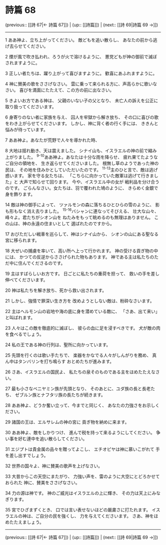 # 詩篇 68

(previous:: [[詩 67|← 詩篇 67]]) | (up:: [[詩篇]]) | (next:: [[詩 69|詩篇 69 →]])

***


1 ああ神よ、立ち上がってください。 敵どもを追い散らし、 あなたの前から逃げ去らせてください。 

2 煙が風で吹き払われ、ろうが火で溶けるように、 悪党どもが神の御前で滅ぼされますように。 

3 正しい者たちは、躍り上がって喜びますように。 歓喜にあふれますように。 

4 神に賛美の歌をささげなさい。 雲に乗って来られる方に、声高らかに歌いなさい。 喜びを満面にたたえて、この方の前に出なさい。 

5 きよいお方である神は、 父親のいない子の父となり、 未亡人の訴えを公正に取り扱ってくださいます。 

6 身寄りのない者に家族を与え、 囚人を牢獄から解き放ち、 その口に喜びの歌をわき上がらせてくださいます。 しかし、神に背く者の行く手には、 ききんと悩みが待っています。 

7 ああ神よ。あなたが荒野で人々を導かれた時、 

8 大地は揺れ動き、天は震えました。 シナイ山も、イスラエルの神の前で縮み上がりました。 <sup class="versenum">9-10</sup>ああ神よ。あなたは十分な雨を降らせ、 疲れ果てたようなご自分の領地を、 生き返らせてくださいました。 根無し草のようであった神の民は、 その地を住みかとしていただいたのです。 <sup class="versenum">11-13</sup>主のひと言で、敵は逃げ惑います。 家を守る女たちは、 「こちらに向かっていた敵軍は逃げて行きました」と 大声で知らせて回ります。 今や、イスラエル中の女が 戦利品を分け合うのです。 ごらんなさい。女たちは、羽で覆われた鳩のように、 きらめく金銀で身を飾ります。 

14 敵は神の御手によって、 ツァルモンの森に落ちるひとひらの雪のように、 影も形もなく消え去りました。 <sup class="versenum">15-16</sup>バシャンに連なってそびえる、 壮大な山々、峰々よ。君たちがシオン山を ねたみをもって眺めるのも無理はありません。 この山は、神の永遠の住まいとして 選ばれたのですから。 

17 おびただしい戦車を巡らして、神はシナイ山から、 シオンの山にある聖なる宮に移られます。 

18 大ぜいの捕虜を率いて、高い所へ上って行かれます。 神の受ける貢ぎ物の中には、 かつての反逆からささげられた物もあります。 神である主は私たちのただ中に住んでくださるのです。 

19 主はすばらしいお方です。 日ごとに私たちの重荷を担って、 救いの手を差し伸べてくださいます。 

20 神は私たちを解き放ち、死から救い出されます。 

21 しかし、強情で罪深い生き方を 改めようとしない敵は、粉砕なさいます。 

22 主はヘルモン山の岩地や海の底に身を潜めている敵に、 「さあ、出て来い」と叫ばれます。 

23 人々はこの敵を徹底的に滅ぼし、 彼らの血に足を浸すべきです。 犬が敵の肉を食べるでしょう。 

24 私の王である神の行列は、聖所に向かっています。 

25 先頭を行くのは歌い手たちで、 楽器をかなでる人々がしんがりを務め、 真ん中はタンバリンを打ち鳴らす おとめたちが進みます。 

26 さあ、イスラエルの国民よ、 私たちの泉そのものである主をほめたたえなさい。 

27 最も小さなベニヤミン族が先頭となり、 そのあとに、ユダ族の長と長老たち、 ゼブルン族とナフタリ族の長たちが続きます。 

28 ああ神よ、どうか奮い立って、今までと同じく、 あなたの力強さをお示しください。 

29 諸国の王は、エルサレムの神の宮に 貢ぎ物を納めに来ます。 

30 ああ神よ、敵をしかりつけ、 進んで税を持って来るようにしてください。 争い事を好む連中を追い散らしてください。 

31 エジプトは貴金属の品々を贈ってよこし、 エチオピヤは神に慕いこがれて 手を差し出すでしょう。 

32 世界の国々よ、神に賛美の歌声を上げなさい。 

33 大昔からこの天空にまたがり、 力強い声を、雷のように大空にとどろかせておられた 神に、賛美をささげなさい。 

34 力の源は神です。 神のご威光はイスラエルの上に輝き、 その力は天上にみなぎります。 

35 宮でひざまずくとき、 口では言い表せないほどの厳粛さに打たれます。 イスラエルの神は、ご自分の民を強くし、 力を与えてくださいます。 さあ、神をほめたたえましょう。

***

(previous:: [[詩 67|← 詩篇 67]]) | (up:: [[詩篇]]) | (next:: [[詩 69|詩篇 69 →]])
